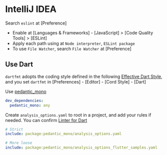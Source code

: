 # IntelliJ IDEA

Search `eslint` at [Preference]

- Enable at [Languages & Frameworks] - [JavaScript] > [Code Quality Tools] > [ESLint]
- Apply each path using at `Node interpreter`, `ESLint package`
- To use `File Watcher`, search `File Watcher` at [Preference]

## Use Dart

`dartfmt` adopts the coding style defined in the following [Effective Dart Style](https://dart.dev/guides/language/effective-dart/style), and you set `dartfmt` in [Preferences] - [Editor] - [Cord Style] - [Dart]

Use [pedantic_mono](https://pub.dev/packages/pedantic_mono)

```yaml
dev_dependencies:
  pedantic_mono: any
```

Create `analysis_options.yaml` to root in a project, and add your rules if needed. You can confirm [Linter for Dart](https://dart-lang.github.io/linter/lints/)

```yaml
# Strict
include: package:pedantic_mono/analysis_options.yaml

# More loose
include: package:pedantic_mono/analysis_options_flutter_samples.yaml
```

